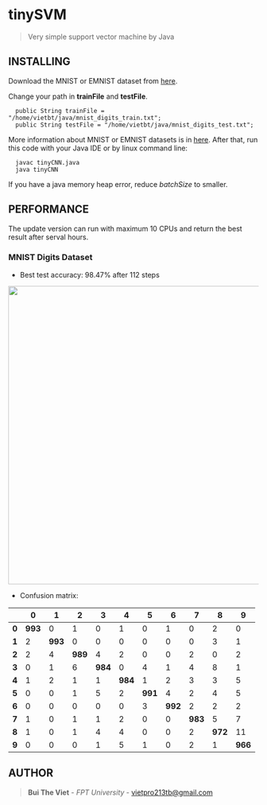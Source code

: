 # tinySVM
> Very simple support vector machine by Java
## INSTALLING
Download the MNIST or EMNIST dataset from [here](https://drive.google.com/drive/folders/10MfF2F5M40NxEFLSpaHWCMo4y8yEMivI?usp=sharing).

Change your path in **trainFile** and **testFile**. 
```
  public String trainFile = "/home/vietbt/java/mnist_digits_train.txt";
  public String testFile = "/home/vietbt/java/mnist_digits_test.txt";
```
More information about MNIST or EMNIST datasets is in [here](https://www.nist.gov/itl/iad/image-group/emnist-dataset). 
After that, run this code with your Java IDE or by linux command line:
```
  javac tinyCNN.java
  java tinyCNN
```
If you have a java memory heap error, reduce *batchSize* to smaller.
## PERFORMANCE
The update version can run with maximum 10 CPUs and return the best result after serval hours.

### MNIST Digits Dataset

* Best test accuracy: 98.47% after 112 steps

<p align="center"><img src="https://lh3.googleusercontent.com/qgHD21CZatd_o_qa2hNELTEkcKiZtdBffl8E6gQOGBA1QixOGRMt3SN2VDOEWve60LLFCgG5l_DZp1stPhvGeGDCRMAPM7sGaEcKsK3MNTk_Y1DOkK3KxKIfv3OTwmcnxAv4f1vIvg=w2400" width="600"></p>

* Confusion matrix:
  
| | 0 | 1 | 2 | 3 | 4 | 5 | 6 | 7 | 8 | 9 |
| --- | --- | --- | --- | --- | --- | --- | --- | --- | --- | --- |
| **0** | **993** | 0 | 1 | 0 | 1 | 0 | 1 | 0 | 2 | 0 | 
| **1** | 2 | **993** | 0 | 0 | 0 | 0 | 0 | 0 | 3 | 1 | 
| **2** | 2 | 4 | **989** | 4 | 2 | 0 | 0 | 2 | 0 | 2 | 
| **3** | 0 | 1 | 6 | **984** | 0 | 4 | 1 | 4 | 8 | 1 | 
| **4** | 1 | 2 | 1 | 1 | **984** | 1 | 2 | 3 | 3 | 5 | 
| **5** | 0 | 0 | 1 | 5 | 2 | **991** | 4 | 2 | 4 | 5 | 
| **6** | 0 | 0 | 0 | 0 | 0 | 3 | **992** | 2 | 2 | 2 | 
| **7** | 1 | 0 | 1 | 1 | 2 | 0 | 0 | **983** | 5 | 7 | 
| **8** | 1 | 0 | 1 | 4 | 4 | 0 | 0 | 2 | **972** | 11 | 
| **9** | 0 | 0 | 0 | 1 | 5 | 1 | 0 | 2 | 1 | **966** | 


## AUTHOR
> **Bui The Viet** - *FPT University* - vietpro213tb@gmail.com
